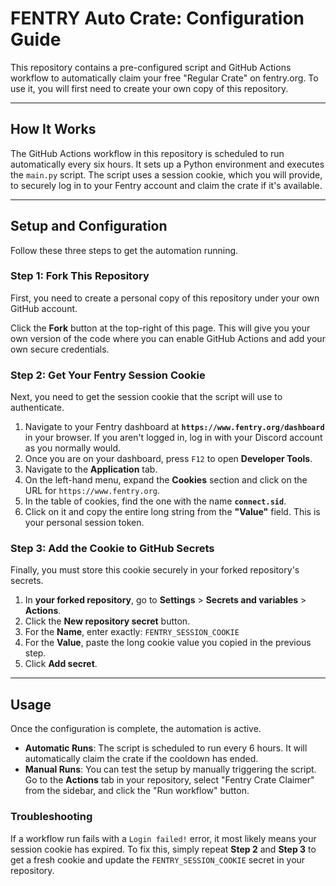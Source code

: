 # FENTRY Auto Crate: Configuration Guide

This repository contains a pre-configured script and GitHub Actions workflow to automatically claim your free "Regular Crate" on fentry.org. To use it, you will first need to create your own copy of this repository.

---
## How It Works

The GitHub Actions workflow in this repository is scheduled to run automatically every six hours. It sets up a Python environment and executes the `main.py` script. The script uses a session cookie, which you will provide, to securely log in to your Fentry account and claim the crate if it's available.

---
## Setup and Configuration

Follow these three steps to get the automation running.

### Step 1: Fork This Repository

First, you need to create a personal copy of this repository under your own GitHub account.

Click the **Fork** button at the top-right of this page. This will give you your own version of the code where you can enable GitHub Actions and add your own secure credentials.



### Step 2: Get Your Fentry Session Cookie

Next, you need to get the session cookie that the script will use to authenticate.

1.  Navigate to your Fentry dashboard at **`https://www.fentry.org/dashboard`** in your browser. If you aren't logged in, log in with your Discord account as you normally would.
2.  Once you are on your dashboard, press `F12` to open **Developer Tools**.
3.  Navigate to the **Application** tab.
4.  On the left-hand menu, expand the **Cookies** section and click on the URL for `https://www.fentry.org`.
5.  In the table of cookies, find the one with the name **`connect.sid`**.
6.  Click on it and copy the entire long string from the **"Value"** field. This is your personal session token.

### Step 3: Add the Cookie to GitHub Secrets

Finally, you must store this cookie securely in your forked repository's secrets.

1.  In **your forked repository**, go to **Settings** > **Secrets and variables** > **Actions**.
2.  Click the **New repository secret** button.
3.  For the **Name**, enter exactly:
    `FENTRY_SESSION_COOKIE`
4.  For the **Value**, paste the long cookie value you copied in the previous step.
5.  Click **Add secret**.

---
## Usage

Once the configuration is complete, the automation is active.

* **Automatic Runs**: The script is scheduled to run every 6 hours. It will automatically claim the crate if the cooldown has ended.
* **Manual Runs**: You can test the setup by manually triggering the script. Go to the **Actions** tab in your repository, select "Fentry Crate Claimer" from the sidebar, and click the "Run workflow" button.

### Troubleshooting

If a workflow run fails with a `Login failed!` error, it most likely means your session cookie has expired. To fix this, simply repeat **Step 2** and **Step 3** to get a fresh cookie and update the `FENTRY_SESSION_COOKIE` secret in your repository.
